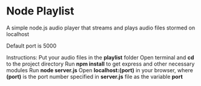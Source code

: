 # Node Playlist

A simple node.js audio player that streams and plays audio files stormed on localhost

Default port is 5000

Instructions:
  Put your audio files in the **playlist** folder
  Open terminal and **cd** to the project directory
  Run **npm install** to get express and other necessary modules
  Run **node server.js**
  Open **localhost:(port)** in your browser, where **(port)** is the port number specified in **server.js** file as the variable **port**
  
